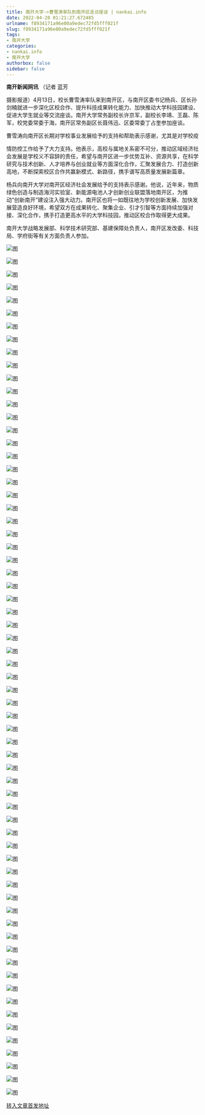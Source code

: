 ```yaml
---
title: 南开大学->曹雪涛率队到南开区走访座谈 | nankai.info
date: 2022-04-20 01:21:27.672485
urlname: f8934171a96e00a9edec72fd5fff021f
slug: f8934171a96e00a9edec72fd5fff021f
tags: 
- 南开大学
categories:
- nankai.info
- 南开大学
authorbox: false
sidebar: false
---
```

**南开新闻网讯** （记者 蓝芳

摄影报道）4月13日，校长曹雪涛率队来到南开区，与南开区委书记杨兵、区长孙剑楠就进一步深化区校合作、提升科技成果转化能力、加快推动大学科技园建设、促进大学生就业等交流座谈。南开大学常务副校长许京军，副校长李靖、王磊、陈军，校党委常委于海，南开区常务副区长聂伟迅、区委常委丁占奎参加座谈。

曹雪涛向南开区长期对学校事业发展给予的支持和帮助表示感谢，尤其是对学校疫
<!--more-->
情防控工作给予了大力支持。他表示，高校与属地关系密不可分，推动区域经济社会发展是学校义不容辞的责任，希望与南开区进一步优势互补、资源共享，在科学研究与技术创新、人才培养与创业就业等方面深化合作，汇聚发展合力、打造创新高地，不断探索校区合作共赢新模式、新路径，携手谱写高质量发展新篇章。

杨兵向南开大学对南开区经济社会发展给予的支持表示感谢。他说，近年来，物质绿色创造与制造海河实验室、新能源电池人才创新创业联盟落地南开区，为推动“创新南开”建设注入强大动力。南开区也将一如既往地为学校创新发展、加快发展营造良好环境，希望双方在成果转化、聚集企业、引才引智等方面持续加强对接、深化合作，携手打造更高水平的大学科技园，推动区校合作取得更大成果。

南开大学战略发展部、科学技术研究部、基建保障处负责人，南开区发改委、科技局、学府街等有关方面负责人参加。

![图](http://news.nankai.edu.cn/ywsd/system/2022/04/14/g)

![图](http://news.nankai.edu.cn/ywsd/system/2022/04/14/p)

![图](http://news.nankai.edu.cn/ywsd/system/2022/04/14/j)

![图](http://news.nankai.edu.cn/ywsd/system/2022/04/14/)

![图](http://news.nankai.edu.cn/ywsd/system/2022/04/14/8)

![图](http://news.nankai.edu.cn/ywsd/system/2022/04/14/e)

![图](http://news.nankai.edu.cn/ywsd/system/2022/04/14/4)

![图](http://news.nankai.edu.cn/ywsd/system/2022/04/14/9)

![图](http://news.nankai.edu.cn/ywsd/system/2022/04/14/b)

![图](http://news.nankai.edu.cn/ywsd/system/2022/04/14/9)

![图](http://news.nankai.edu.cn/ywsd/system/2022/04/14/7)

![图](http://news.nankai.edu.cn/ywsd/system/2022/04/14/7)

![图](http://news.nankai.edu.cn/ywsd/system/2022/04/14/_)

![图](http://news.nankai.edu.cn/ywsd/system/2022/04/14/1)

![图](http://news.nankai.edu.cn/ywsd/system/2022/04/14/3)

![图](http://news.nankai.edu.cn/ywsd/system/2022/04/14/4)

![图](http://news.nankai.edu.cn/ywsd/system/2022/04/14/5)

![图](http://news.nankai.edu.cn/ywsd/system/2022/04/14/4)

![图](http://news.nankai.edu.cn/ywsd/system/2022/04/14/0)

![图](http://news.nankai.edu.cn/ywsd/system/2022/04/14/0)

![图](http://news.nankai.edu.cn/ywsd/system/2022/04/14/0)

![图](http://news.nankai.edu.cn/ywsd/system/2022/04/14/3)

![图](http://news.nankai.edu.cn/ywsd/system/2022/04/14/0)

![图](http://news.nankai.edu.cn/ywsd/system/2022/04/14/0)

![图](http://news.nankai.edu.cn/)

![图](http://news.nankai.edu.cn/ywsd/system/2022/04/14/4)

![图](http://news.nankai.edu.cn/ywsd/system/2022/04/14/5)

![图](http://news.nankai.edu.cn/ywsd/system/2022/04/14/4)

![图](http://news.nankai.edu.cn/)

![图](http://news.nankai.edu.cn/ywsd/system/2022/04/14/0)

![图](http://news.nankai.edu.cn/ywsd/system/2022/04/14/0)

![图](http://news.nankai.edu.cn/ywsd/system/2022/04/14/0)

![图](http://news.nankai.edu.cn/)

![图](http://news.nankai.edu.cn/ywsd/system/2022/04/14/3)

![图](http://news.nankai.edu.cn/ywsd/system/2022/04/14/0)

![图](http://news.nankai.edu.cn/ywsd/system/2022/04/14/0)

![图](http://news.nankai.edu.cn/)

![图](http://news.nankai.edu.cn/ywsd/system/2022/04/14/c)

![图](http://news.nankai.edu.cn/ywsd/system/2022/04/14/i)

![图](http://news.nankai.edu.cn/ywsd/system/2022/04/14/p)

![图](http://news.nankai.edu.cn/)

![图](http://news.nankai.edu.cn/ywsd/system/2022/04/14/n)

![图](http://news.nankai.edu.cn/ywsd/system/2022/04/14/c)

![图](http://news.nankai.edu.cn/ywsd/system/2022/04/14/)

![图](http://news.nankai.edu.cn/ywsd/system/2022/04/14/u)

![图](http://news.nankai.edu.cn/ywsd/system/2022/04/14/d)

![图](http://news.nankai.edu.cn/ywsd/system/2022/04/14/e)

![图](http://news.nankai.edu.cn/ywsd/system/2022/04/14/)

![图](http://news.nankai.edu.cn/ywsd/system/2022/04/14/i)

![图](http://news.nankai.edu.cn/ywsd/system/2022/04/14/a)

![图](http://news.nankai.edu.cn/ywsd/system/2022/04/14/k)

![图](http://news.nankai.edu.cn/ywsd/system/2022/04/14/n)

![图](http://news.nankai.edu.cn/ywsd/system/2022/04/14/a)

![图](http://news.nankai.edu.cn/ywsd/system/2022/04/14/n)

![图](http://news.nankai.edu.cn/ywsd/system/2022/04/14/)

![图](http://news.nankai.edu.cn/ywsd/system/2022/04/14/s)

![图](http://news.nankai.edu.cn/ywsd/system/2022/04/14/w)

![图](http://news.nankai.edu.cn/ywsd/system/2022/04/14/e)

![图](http://news.nankai.edu.cn/ywsd/system/2022/04/14/n)

![图](http://news.nankai.edu.cn/)

![图](http://news.nankai.edu.cn/)

![图](http://news.nankai.edu.cn/ywsd/system/2022/04/14/:)

![图](http://news.nankai.edu.cn/ywsd/system/2022/04/14/p)

![图](http://news.nankai.edu.cn/ywsd/system/2022/04/14/t)

![图](http://news.nankai.edu.cn/ywsd/system/2022/04/14/t)

![图](http://news.nankai.edu.cn/ywsd/system/2022/04/14/h)

[转入文章首发地址](http://news.nankai.edu.cn/ywsd/system/2022/04/14/030050895.shtml)